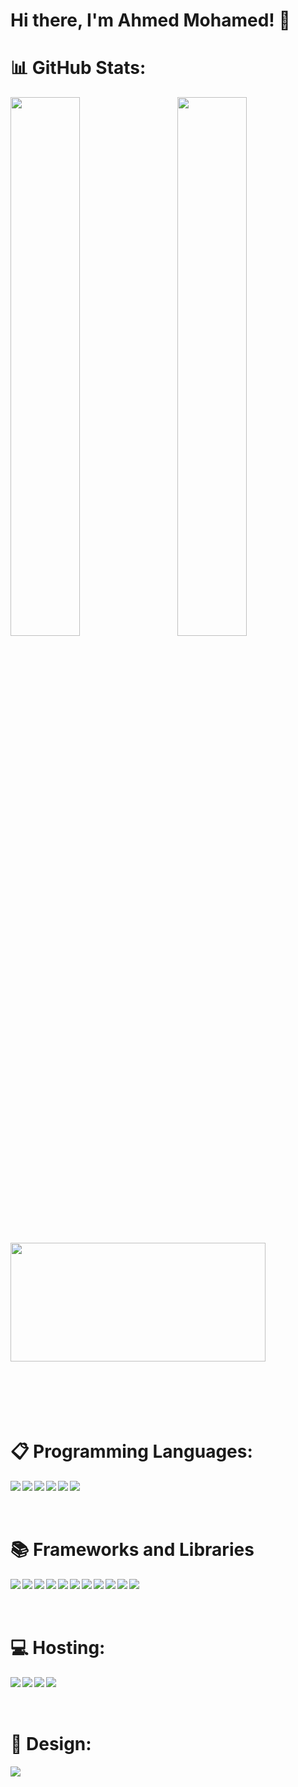 # Hi there, I'm Ahmed Mohamed! 👋

# 📊 GitHub Stats:
<img align="left" width="47%" src="https://github-readme-stats.vercel.app/api?username=Ahmed-mohamed11&theme=default&hide_border=false&include_all_commits=false&count_private=false"/>
<img align="right" width="47%" src="https://github-readme-stats.vercel.app/api/top-langs/?username=Ahmed-mohamed11&theme=default&hide_border=false&include_all_commits=false&count_private=false&layout=compact"/>
<br/>
<img align="center" width="90%" height="190" src="https://github-readme-streak-stats.herokuapp.com/?user=Ahmed-mohamed11&theme=default&hide_border=false"/>

<br/>
<br/>
<br/>
<br/>
<br/>
<br/>

# 📋 Programming Languages:
<img align="left" src="https://img.shields.io/badge/c++-%2300599C.svg?style=for-the-badge&logo=c%2B%2B&logoColor=white"/>
<img align="left" src="https://img.shields.io/badge/java-%23ED8B00.svg?style=for-the-badge&logo=openjdk&logoColor=white"/>
<img align="left" src="https://img.shields.io/badge/html5-%23E34F26.svg?style=for-the-badge&logo=html5&logoColor=white"/>
<img align="left" src="https://img.shields.io/badge/css3-%231572B6.svg?style=for-the-badge&logo=css3&logoColor=white"/>
<img align="left" src="https://img.shields.io/badge/javascript-%23323330.svg?style=for-the-badge&logo=javascript&logoColor=%23F7DF1E"/>
<img align="left" src="https://img.shields.io/badge/typescript-%23007ACC.svg?style=for-the-badge&logo=typescript&logoColor=white"/>

<br/>
<br/>
<br/>

# 📚 Frameworks and Libraries
<img align="left" src="https://img.shields.io/badge/react-%2320232a.svg?style=for-the-badge&logo=react&logoColor=%2361DAFB"/>
<img align="left" src="https://img.shields.io/badge/React_Router-CA4245?style=for-the-badge&logo=react-router&logoColor=white"/>
<img align="left" src="https://img.shields.io/badge/React%20Hook%20Form-%23EC5990.svg?style=for-the-badge&logo=reacthookform&logoColor=white"/>
<img align="left" src="https://img.shields.io/badge/redux-%23593d88.svg?style=for-the-badge&logo=redux&logoColor=white"/>
<img align="left" src="https://img.shields.io/badge/vite-%23646CFF.svg?style=for-the-badge&logo=vite&logoColor=white"/>
<img align="left" src="https://img.shields.io/badge/strapi-%232E7EEA.svg?style=for-the-badge&logo=strapi&logoColor=white"/>
<img align="left" src="https://img.shields.io/badge/MUI-%230081CB.svg?style=for-the-badge&logo=mui&logoColor=white"/>
<img align="left" src="https://img.shields.io/badge/Next-black?style=for-the-badge&logo=next.js&logoColor=white"/>
<img align="left" src="https://img.shields.io/badge/SASS-hotpink.svg?style=for-the-badge&logo=SASS&logoColor=white"/>
<img align="left" src="https://img.shields.io/badge/bootstrap-%238511FA.svg?style=for-the-badge&logo=bootstrap&logoColor=white"/>
<img align="left" src="https://img.shields.io/badge/jquery-%230769AD.svg?style=for-the-badge&logo=jquery&logoColor=white"/>

<br/>
<br/>
<br/>

# 💻 Hosting:
<img align="left" src="https://img.shields.io/badge/AWS-%23FF9900.svg?style=for-the-badge&logo=amazon-aws&logoColor=white"/>
<img align="left" src="https://img.shields.io/badge/vercel-%23000000.svg?style=for-the-badge&logo=vercel&logoColor=white"/>
<img align="left" src="https://img.shields.io/badge/netlify-%23000000.svg?style=for-the-badge&logo=netlify&logoColor=#00C7B7"/>
<img align="left" src="https://img.shields.io/badge/Render-%46E3B7.svg?style=for-the-badge&logo=render&logoColor=white"/>

<br/>
<br/>
<br/>

# 🎨 Design:
<img align="left" src="https://img.shields.io/badge/Canva-%2300C4CC.svg?style=for-the-badge&logo=Canva&logoColor=white"/>

<!--
**Ahmed-mohamed11/Ahmed-mohamed11** is a ✨ _special_ ✨ repository because its `README.md` (this file) appears on your GitHub profile.

Here are some ideas to get you started:

- 🔭 I’m currently working on ...
- 🌱 I’m currently learning ...
- 👯 I’m looking to collaborate on ...
- 🤔 I’m looking for help with ...
- 💬 Ask me about ...
- 📫 How to reach me: ...
- 😄 Pronouns: ...
- ⚡ Fun fact: ...
-->
